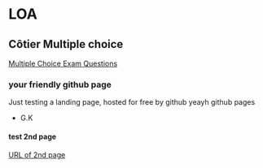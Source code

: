 # LOA

## Côtier Multiple choice
[Multiple Choice Exam Questions](https://quizglobal.com/playquiz/cotier%202019%20lux)


### your friendly github page
Just testing a landing page, hosted for free by github
yeayh
github pages
- G.K

#### test 2nd page
[URL of 2nd page](loa2.md)
